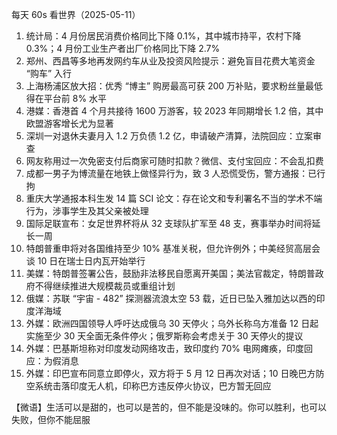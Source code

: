 每天 60s 看世界（2025-05-11）

1. 统计局：4 月份居民消费价格同比下降 0.1%，其中城市持平，农村下降 0.3%；4 月份工业生产者出厂价格同比下降 2.7%
2. 郑州、西昌等多地再发网约车从业及投资风险提示：避免盲目花费大笔资金 “购车” 入行
3. 上海杨浦区放大招：优秀 “博主” 购房最高可获 200 万补贴，要求粉丝量最低得在平台前 8% 水平
4. 港媒：香港首 4 个月共接待 1600 万游客，较 2023 年同期增长 1.2 倍，其中欧盟游客增长尤为显著
5. 深圳一对退休夫妻月入 1.2 万负债 1.2 亿，申请破产清算，法院回应：立案审查
6. 网友称用过一次免密支付后商家可随时扣款？微信、支付宝回应：不会乱扣费
7. 成都一男子为博流量在地铁上做怪异行为，致 3 人恐慌受伤，警方通报：已行拘
8. 重庆大学通报本科生发 14 篇 SCI 论文：存在论文和专利署名不当的学术不端行为，涉事学生及其父亲被处理
9. 国际足联宣布：女足世界杯将从 32 支球队扩军至 48 支，赛事举办时间将延长一周
10. 特朗普重申将对各国维持至少 10% 基准关税，但允许例外；中美经贸高层会谈 10 日在瑞士日内瓦开始举行
11. 美媒：特朗普签署公告，鼓励非法移民自愿离开美国；美法官裁定，特朗普政府不得继续推进大规模裁员或重组计划
12. 俄媒：苏联 “宇宙 - 482” 探测器流浪太空 53 载，近日已坠入雅加达以西的印度洋海域
13. 外媒：欧洲四国领导人呼吁达成俄乌 30 天停火；乌外长称乌方准备 12 日起实施至少 30 天全面无条件停火；俄罗斯称会考虑关于 30 天停火的提议
14. 外媒：巴基斯坦称对印度发动网络攻击，致印度约 70% 电网瘫痪，印度回应：为假消息
15. 外媒：印巴宣布同意立即停火，双方将于 5 月 12 日再次对话；10 日晚巴方防空系统击落印度无人机，印称巴方违反停火协议，巴方暂无回应

【微语】生活可以是甜的，也可以是苦的，但不能是没味的。你可以胜利，也可以失败，但你不能屈服